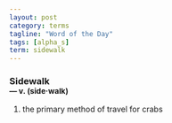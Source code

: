 ```yaml
---
layout: post
category: terms
tagline: "Word of the Day"
tags: [alpha_s]
term: sidewalk
---
```


<h3>Sidewalk<br/> <small>&mdash; v. (side<span>&middot;</span>walk)</small></h3>
<p><ol>
<li>the primary method of travel for crabs</li>
</ol></p>
